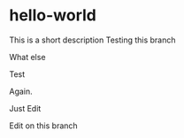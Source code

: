 # hello-world
This is a short description
Testing this branch

What else

Test

Again.

Just Edit

Edit on this branch
